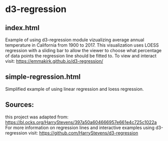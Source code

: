 # d3-regression
## index.html
Example of using d3-regression module vizualizing average annual temperature in California from 1900 to 2017.
This visualization uses LOESS regression with a sliding bar to allow the viewer to choose what percentage of data points the regression line should be fitted to.
To view and interact visit: https://emmakirk.github.io/d3-regression/

## simple-regression.html
Simplified example of using linear regression and loess regression.

## Sources:
this project was adapted from: https://bl.ocks.org/HarryStevens/397a50a604666957e661e4c725c1022a
For more information on regression lines and interactive examples using d3-regression visit: https://github.com/HarryStevens/d3-regression



